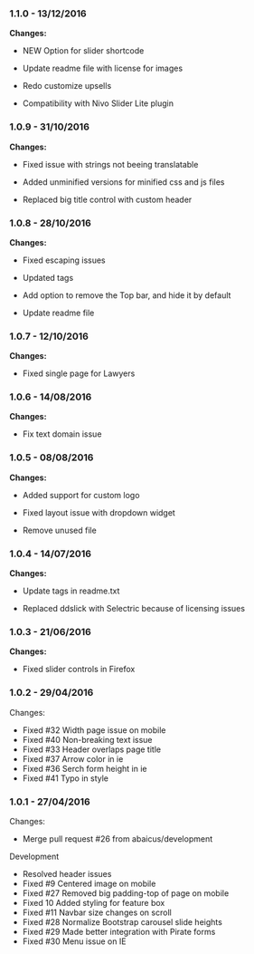 
### 1.1.0 - 13/12/2016
**Changes:** 
- NEW Option for slider shortcode
- Update readme file with license for images
- Redo customize upsells
- Compatibility with Nivo Slider Lite plugin

### 1.0.9 - 31/10/2016
**Changes:** 
- Fixed issue with strings not beeing translatable
- Added unminified versions for minified css and js files
- Replaced big title control with custom header

### 1.0.8 - 28/10/2016
**Changes:** 
- Fixed escaping issues
- Updated tags
- Add option to remove the Top bar, and hide it by default
- Update readme file

### 1.0.7 - 12/10/2016
**Changes:** 
- Fixed single page for Lawyers

### 1.0.6 - 14/08/2016
**Changes:** 
- Fix text domain issue

### 1.0.5 - 08/08/2016
**Changes:** 
- Added support for custom logo
- Fixed layout issue with dropdown widget
- Remove unused file

### 1.0.4 - 14/07/2016
**Changes:** 
- Update tags in readme.txt
- Replaced ddslick with Selectric because of licensing issues

### 1.0.3 - 21/06/2016
**Changes:** 
- Fixed slider controls in Firefox


### 1.0.2 - 29/04/2016

 Changes: 


 * Fixed #32 Width page issue on mobile
 * Fixed #40 Non-breaking text issue
 * Fixed #33 Header overlaps page title
 * Fixed #37 Arrow color in ie
 * Fixed #36 Serch form height in ie
 * Fixed #41 Typo in style


### 1.0.1 - 27/04/2016

 Changes: 


 * Merge pull request #26 from abaicus/development

Development
 * Resolved header issues
 * Fixed #9 Centered image on mobile
 * Fixed #27 Removed big padding-top of page on mobile
 * Fixed 10 Added styling for feature box
 * Fixed #11 Navbar size changes on scroll
 * Fixed #28 Normalize Bootstrap carousel slide heights
 * Fixed #29 Made better integration with Pirate forms
 * Fixed #30 Menu issue on IE
